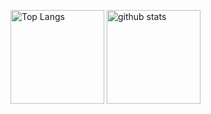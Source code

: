 <p align="left"> 
  <img alt="Top Langs" height="150px" src="https://github-readme-stats-fork-red.vercel.app/api/top-langs/?username=Sigma-project&layout=compact&show_icons=true&theme=onedark" />
  <img alt="github stats" height="150px" src="https://github-readme-stats-fork-red.vercel.app/api?username=Sigma-project&theme=onedark&show_icons=ture&&count_private=true" />
</p>
